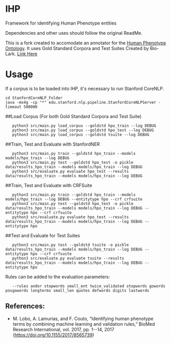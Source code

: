 # IHP
Framework for identifying Human Phenotype entities

Dependencies and other uses should follow the original ReadMe.

This is a fork created to accomodate an annotator for the [Human Phenotype Ontology](http://human-phenotype-ontology.github.io).
It uses Gold Standard Corpora and Test Suites Created by Bio-Lark. [Link Here](http://bio-lark.org/hpo_res.html)

# Usage
If a corpus is to be loaded into IHP, it's necessary to run Stanford CoreNLP. 
   ```
   cd StanfordCoreNLP_Folder
   java -mx4g -cp "*" edu.stanford.nlp.pipeline.StanfordCoreNLPServer -timeout 500000
   ```

##Load Corpus (For both Gold Standard Corpora and Test Suite)
```
   python3 src/main.py load_corpus --goldstd hpo_train --log DEBUG
   python3 src/main.py load_corpus --goldstd hpo_test --log DEBUG
   python3 src/main.py load_corpus --goldstd tsuite --log DEBUG
```
   
##Train, Test and Evaluate with StanfordNER
```
   python3 src/main.py train --goldstd hpo_train --models models/hpo_train --log DEBUG
   python3 src/main.py test --goldstd hpo_test -o pickle data/results_hpo_train --models models/hpo_train --log DEBUG
   python3 src/evaluate.py evaluate hpo_test --results data/results_hpo_train --models models/hpo_train --log DEBUG
   ```

##Train, Test and Evaluate with CRFSuite
```
   python3 src/main.py train --goldstd hpo_train --models models/hpo_train --log DEBUG --entitytype hpo --crf crfsuite
   python3 src/main.py test --goldstd hpo_test -o pickle data/results_hpo_train --models models/hpo_train --log DEBUG --entitytype hpo --crf crfsuite
   python3 src/evaluate.py evaluate hpo_test --results data/results_hpo_train --models models/hpo_train --log DEBUG --entitytype hpo
```
##Test and Evaluate for Test Suites
```
   python3 src/main.py test --goldstd tsuite -o pickle data/results_hpo_train --models models/hpo_train --log DEBUG --entitytype hpo --crf crfsuite
   python3 src/evaluate.py evaluate tsuite --results data/results_hpo_train --models models/hpo_train --log DEBUG --entitytype hpo 
   ```

Rules can be added to the evaluation parameters:
```
   --rules andor stopwords small_ent twice_validated stopwords gowords posgowords longterms small_len quotes defwords digits lastwords
   ```

## References: 

- M. Lobo, A. Lamurias, and F. Couto, “Identifying human phenotype terms by combining machine learning and validation rules,” BioMed Research International, vol. 2017, pp. 1--14, 2017 (https://doi.org/10.1155/2017/8565739)
